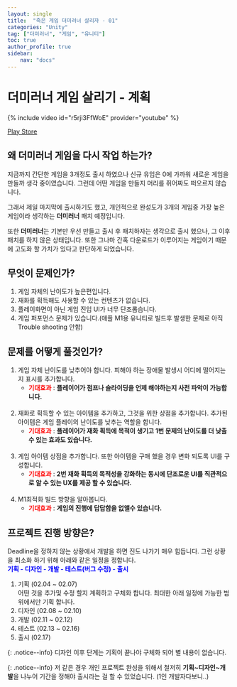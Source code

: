 ```yaml
---
layout: single
title:  "죽은 게임 더미러너 살리자 - 01"
categories: "Unity"
tag: ["더미러너", "게임", "유니티"]
toc: true
author_profile: true
sidebar:
    nav: "docs"
---
```



# 더미러너 게임 살리기 - 계획

{% include video id="r5rji3FfWoE" provider="youtube" %}

[Play Store](https://play.google.com/store/apps/details?id=com.dong2nol2.dummyrun&hl=ko&gl=US)


## 왜 더미러너 게임을 다시 작업 하는가?
지금까지 간단한 게임을 3개정도 출시 하였으나 신규 유입은 0에 가까워 새로운 게임을 만들까 생각 중이였습니다. 그런데 어떤 게임을 만들지 머리를 쥐어짜도 떠오르지 않습니다.  

그래서 제일 마지막에 출시하기도 했고, 개인적으로 완성도가 3개의 게임중 가장 높은 게임이라 생각하는 **더미러너** 패치 예정입니다.  

또한 **더미러너**는 기본만 우선 만들고 출시 후 패치하자는 생각으로 출시 했으나, 그 이후 패치를 하지 않은 상태입니다. 또한 그나마 간혹 다운로드가 이루어지는 게임이기 때문에 고도화 할 가치가 있다고 판단하게 되었습니다.

## 무엇이 문제인가?
1. 게임 자체의 난이도가 높은편입니다.
2. 재화를 획득해도 사용할 수 있는 컨텐츠가 없습니다.
3. 플레이화면이 아닌 게임 진입 UI가 너무 단조롭습니다.
4. 게임 퍼포먼스 문제가 있습니다.(애플 M1용 유니티로 빌드후 발생한 문제로 아직 Trouble shooting 안함)

## 문제를 어떻게 풀것인가?
1. 게임 자체 난이도를 낮추어야 합니다. 피해야 하는 장애물 발생시 어디에 떨어지는지 표시를 추가합니다.  
   - <span style="color:red">**기대효과**</span> : **플레이어가 점프나 슬라이딩을 언제 해야하는지 사전 파악이 가능합니다.**<br><br>
2. 재화로 획득할 수 있는 아이템을 추가하고, 그것을 위한 상점을 추가합니다. 추가된 아이템은 게임 플레이의 난이도를 낮추는 역할을 합니다. 
   - <span style="color:red">**기대효과**</span> : **플레이어가 재화 획득에 목적이 생기고 1번 문제의 난이도를 더 낮출 수 있는 효과도 있습니다.**<br><br>
3. 게임 아이템 상점을 추가합니다. 또한 아이템을 구매 했을 경우 변화 되도록 UI를 구성합니다. 
   - <span style="color:red">**기대효과**</span> : **2번 재화 획득의 목적성을 강화하는 동시에 단조로운 UI를 직관적으로 알 수 있는 UX를 제공 할 수 있습니다.**<br><br>
4. M1최적화 빌드 방향을 알아봅니다.
   - <span style="color:red">**기대효과**</span> : **게임의 진행에 답답함을 없앨수 있습니다.**



## 프로젝트 진행 방향은?
Deadline을 정하지 않는 상황에서 개발을 하면 진도 나가기 매우 힘듭니다. 그런 상황을 최소화 하기 위해 아래와 같은 일정을 정합니다.  
<span style="color:blue">
**기획 - 디자인 - 개발 - 테스트(버그 수정) - 출시**  
</span>

1. 기획 (02.04 ~ 02.07)  
   어떤 것을 추가및 수정 할지 계획하고 구체화 합니다. 최대한 아래 일정에 가능한 범위에서만 기획 합니다.  
2. 디자인 (02.08 ~ 02.10)
3. 개발 (02.11 ~ 02.12)
4. 테스트 (02.13 ~ 02.16)
5. 출시 (02.17)

{: .notice--info}
디자인 이후 단계는 기획이 끝나야 구체화 되어 별 내용이 없습니다.

{: .notice--info}
저 같은 경우 개인 프로젝트 완성을 위해서 철저히 **기획~디자인~개발**을 나누어 기간을 정해야 출시라는 걸 할 수 있었습니다. (1인 개발자다보니..) 

